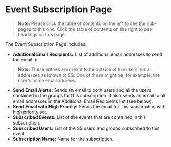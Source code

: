 [title]: # "Event Subscription Page"
[tags]: # "Event Subscription"
[priority]: #

# Event Subscription Page

> **Note:** Please click the table of contents on the left to see the sub-pages to this one. Click the table of contents on the right to see headings on this page.

The Event Subscription Page includes:

- **Additional Email Recipients:** List of additional email addresses to send the email to.

> **Note:** These entries are meant to be outside of the users' email addresses as known to SS. One of these might be, for example, the user's home email address.

- **Send Email Alerts:** Sends an email to both users and all the users contained in the groups for this subscription. It also sends an email to all email addresses in the Additional Email Recipients list (see below).
- **Send Email with High Priority:** Sends the email for this subscription with high priority set.
- **Subscribed Events:** List of the events that are contained in this subscription.
- **Subscribed Users:** List of the SS users and groups subscribed to this event.
- **Subscription Name:** Name for the subscription.
